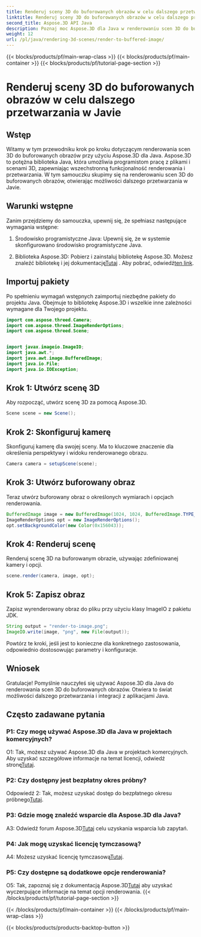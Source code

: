 ```yaml
---
title: Renderuj sceny 3D do buforowanych obrazów w celu dalszego przetwarzania w Javie
linktitle: Renderuj sceny 3D do buforowanych obrazów w celu dalszego przetwarzania w Javie
second_title: Aspose.3D API Java
description: Poznaj moc Aspose.3D dla Java w renderowaniu scen 3D do buforowanych obrazów. Przewodnik krok po kroku zawierający wymagania wstępne, pakiety importu i często zadawane pytania.
weight: 12
url: /pl/java/rendering-3d-scenes/render-to-buffered-image/
---
```


{{< blocks/products/pf/main-wrap-class >}}
{{< blocks/products/pf/main-container >}}
{{< blocks/products/pf/tutorial-page-section >}}

# Renderuj sceny 3D do buforowanych obrazów w celu dalszego przetwarzania w Javie

## Wstęp

Witamy w tym przewodniku krok po kroku dotyczącym renderowania scen 3D do buforowanych obrazów przy użyciu Aspose.3D dla Java. Aspose.3D to potężna biblioteka Java, która umożliwia programistom pracę z plikami i scenami 3D, zapewniając wszechstronną funkcjonalność renderowania i przetwarzania. W tym samouczku skupimy się na renderowaniu scen 3D do buforowanych obrazów, otwierając możliwości dalszego przetwarzania w Javie.

## Warunki wstępne

Zanim przejdziemy do samouczka, upewnij się, że spełniasz następujące wymagania wstępne:

1. Środowisko programistyczne Java: Upewnij się, że w systemie skonfigurowano środowisko programistyczne Java.

2.  Biblioteka Aspose.3D: Pobierz i zainstaluj bibliotekę Aspose.3D. Możesz znaleźć bibliotekę i jej dokumentację[Tutaj](https://reference.aspose.com/3d/java/) . Aby pobrać, odwiedź[ten link](https://releases.aspose.com/3d/java/).

## Importuj pakiety

Po spełnieniu wymagań wstępnych zaimportuj niezbędne pakiety do projektu Java. Obejmuje to bibliotekę Aspose.3D i wszelkie inne zależności wymagane dla Twojego projektu.

```java
import com.aspose.threed.Camera;
import com.aspose.threed.ImageRenderOptions;
import com.aspose.threed.Scene;


import javax.imageio.ImageIO;
import java.awt.*;
import java.awt.image.BufferedImage;
import java.io.File;
import java.io.IOException;
```

## Krok 1: Utwórz scenę 3D

Aby rozpocząć, utwórz scenę 3D za pomocą Aspose.3D.

```java
Scene scene = new Scene();
```

## Krok 2: Skonfiguruj kamerę

Skonfiguruj kamerę dla swojej sceny. Ma to kluczowe znaczenie dla określenia perspektywy i widoku renderowanego obrazu.

```java
Camera camera = setupScene(scene);
```

## Krok 3: Utwórz buforowany obraz

Teraz utwórz buforowany obraz o określonych wymiarach i opcjach renderowania.

```java
BufferedImage image = new BufferedImage(1024, 1024, BufferedImage.TYPE_3BYTE_BGR);
ImageRenderOptions opt = new ImageRenderOptions();
opt.setBackgroundColor(new Color(0x156043));
```

## Krok 4: Renderuj scenę

Renderuj scenę 3D na buforowanym obrazie, używając zdefiniowanej kamery i opcji.

```java
scene.render(camera, image, opt);
```

## Krok 5: Zapisz obraz

Zapisz wyrenderowany obraz do pliku przy użyciu klasy ImageIO z pakietu JDK.

```java
String output = "render-to-image.png";
ImageIO.write(image, "png", new File(output));
```

Powtórz te kroki, jeśli jest to konieczne dla konkretnego zastosowania, odpowiednio dostosowując parametry i konfiguracje.

## Wniosek

Gratulacje! Pomyślnie nauczyłeś się używać Aspose.3D dla Java do renderowania scen 3D do buforowanych obrazów. Otwiera to świat możliwości dalszego przetwarzania i integracji z aplikacjami Java.

## Często zadawane pytania

### P1: Czy mogę używać Aspose.3D dla Java w projektach komercyjnych?

 O1: Tak, możesz używać Aspose.3D dla Java w projektach komercyjnych. Aby uzyskać szczegółowe informacje na temat licencji, odwiedź stronę[Tutaj](https://purchase.aspose.com/buy).

### P2: Czy dostępny jest bezpłatny okres próbny?

 Odpowiedź 2: Tak, możesz uzyskać dostęp do bezpłatnego okresu próbnego[Tutaj](https://releases.aspose.com/).

### P3: Gdzie mogę znaleźć wsparcie dla Aspose.3D dla Java?

 A3: Odwiedź forum Aspose.3D[Tutaj](https://forum.aspose.com/c/3d/18) celu uzyskania wsparcia lub zapytań.

### P4: Jak mogę uzyskać licencję tymczasową?

 A4: Możesz uzyskać licencję tymczasową[Tutaj](https://purchase.aspose.com/temporary-license/).

### P5: Czy dostępne są dodatkowe opcje renderowania?

 O5: Tak, zapoznaj się z dokumentacją Aspose.3D[Tutaj](https://reference.aspose.com/3d/java/) aby uzyskać wyczerpujące informacje na temat opcji renderowania.
{{< /blocks/products/pf/tutorial-page-section >}}

{{< /blocks/products/pf/main-container >}}
{{< /blocks/products/pf/main-wrap-class >}}

{{< blocks/products/products-backtop-button >}}
